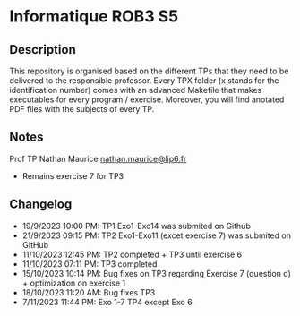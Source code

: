 # Informatique ROB3 S5

## Description

This repository is organised based on the different TPs that they need to be delivered to the responsible professor. Every TPX folder (x stands for the identification number) comes with an advanced Makefile that makes executables for every program / exercise. Moreover, you will find anotated PDF files with the subjects of every TP.

## Notes

Prof TP Nathan Maurice nathan.maurice@lip6.fr

* Remains exercise 7 for TP3

## Changelog

* 19/9/2023 10:00 PM: TP1 Exo1-Exo14 was submited on Github
* 21/9/2023 09:15 PM: TP2 Exo1-Exo11 (excet exercise 7) was submited on GitHub
* 11/10/2023 12:45 PM: TP2 completed + TP3 until exercise 6
* 11/10/2023 07:11 PM: TP3 completed
* 15/10/2023 10:14 PM: Bug fixes on TP3 regarding Exercise 7 (question d) + optimization on exercise 1
* 18/10/2023 11:20 AM: Bug fixes TP3
* 7/11/2023 11:44 PM: Exo 1-7 TP4 except Exo 6.
